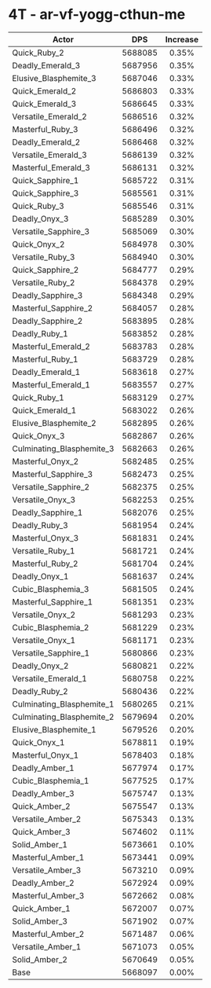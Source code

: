 # 4T - ar-vf-yogg-cthun-me
| Actor | DPS | Increase |
|---|:---:|:---:|
|Quick_Ruby_2|5688085|0.35%|
|Deadly_Emerald_3|5687956|0.35%|
|Elusive_Blasphemite_3|5687046|0.33%|
|Quick_Emerald_2|5686803|0.33%|
|Quick_Emerald_3|5686645|0.33%|
|Versatile_Emerald_2|5686516|0.32%|
|Masterful_Ruby_3|5686496|0.32%|
|Deadly_Emerald_2|5686468|0.32%|
|Versatile_Emerald_3|5686139|0.32%|
|Masterful_Emerald_3|5686131|0.32%|
|Quick_Sapphire_1|5685722|0.31%|
|Quick_Sapphire_3|5685561|0.31%|
|Quick_Ruby_3|5685546|0.31%|
|Deadly_Onyx_3|5685289|0.30%|
|Versatile_Sapphire_3|5685069|0.30%|
|Quick_Onyx_2|5684978|0.30%|
|Versatile_Ruby_3|5684940|0.30%|
|Quick_Sapphire_2|5684777|0.29%|
|Versatile_Ruby_2|5684378|0.29%|
|Deadly_Sapphire_3|5684348|0.29%|
|Masterful_Sapphire_2|5684057|0.28%|
|Deadly_Sapphire_2|5683895|0.28%|
|Deadly_Ruby_1|5683852|0.28%|
|Masterful_Emerald_2|5683783|0.28%|
|Masterful_Ruby_1|5683729|0.28%|
|Deadly_Emerald_1|5683618|0.27%|
|Masterful_Emerald_1|5683557|0.27%|
|Quick_Ruby_1|5683129|0.27%|
|Quick_Emerald_1|5683022|0.26%|
|Elusive_Blasphemite_2|5682895|0.26%|
|Quick_Onyx_3|5682867|0.26%|
|Culminating_Blasphemite_3|5682663|0.26%|
|Masterful_Onyx_2|5682485|0.25%|
|Masterful_Sapphire_3|5682473|0.25%|
|Versatile_Sapphire_2|5682375|0.25%|
|Versatile_Onyx_3|5682253|0.25%|
|Deadly_Sapphire_1|5682076|0.25%|
|Deadly_Ruby_3|5681954|0.24%|
|Masterful_Onyx_3|5681831|0.24%|
|Versatile_Ruby_1|5681721|0.24%|
|Masterful_Ruby_2|5681704|0.24%|
|Deadly_Onyx_1|5681637|0.24%|
|Cubic_Blasphemia_3|5681505|0.24%|
|Masterful_Sapphire_1|5681351|0.23%|
|Versatile_Onyx_2|5681293|0.23%|
|Cubic_Blasphemia_2|5681229|0.23%|
|Versatile_Onyx_1|5681171|0.23%|
|Versatile_Sapphire_1|5680866|0.23%|
|Deadly_Onyx_2|5680821|0.22%|
|Versatile_Emerald_1|5680758|0.22%|
|Deadly_Ruby_2|5680436|0.22%|
|Culminating_Blasphemite_1|5680265|0.21%|
|Culminating_Blasphemite_2|5679694|0.20%|
|Elusive_Blasphemite_1|5679526|0.20%|
|Quick_Onyx_1|5678811|0.19%|
|Masterful_Onyx_1|5678403|0.18%|
|Deadly_Amber_1|5677974|0.17%|
|Cubic_Blasphemia_1|5677525|0.17%|
|Deadly_Amber_3|5675747|0.13%|
|Quick_Amber_2|5675547|0.13%|
|Versatile_Amber_2|5675343|0.13%|
|Quick_Amber_3|5674602|0.11%|
|Solid_Amber_1|5673661|0.10%|
|Masterful_Amber_1|5673441|0.09%|
|Versatile_Amber_3|5673210|0.09%|
|Deadly_Amber_2|5672924|0.09%|
|Masterful_Amber_3|5672662|0.08%|
|Quick_Amber_1|5672007|0.07%|
|Solid_Amber_3|5671902|0.07%|
|Masterful_Amber_2|5671487|0.06%|
|Versatile_Amber_1|5671073|0.05%|
|Solid_Amber_2|5670649|0.05%|
|Base|5668097|0.00%|
